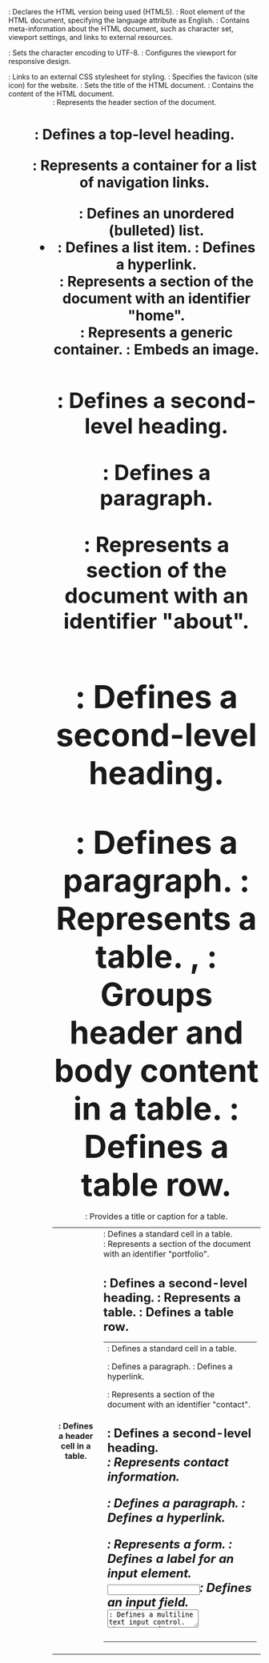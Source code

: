 

<!DOCTYPE html>: Declares the HTML version being used (HTML5).

<html lang="en">: Root element of the HTML document, specifying the language attribute as English.

<head>: Contains meta-information about the HTML document, such as character set, viewport settings, and links to external resources.

<meta charset="UTF-8">: Sets the character encoding to UTF-8.
<meta name="viewport" content="width=device-width, initial-scale=1.0">: Configures the viewport for responsive design.
<link rel="stylesheet" href="CSS/style.css">: Links to an external CSS stylesheet for styling.
<link rel="icon" href="image/images.png" type="image/x-icon">: Specifies the favicon (site icon) for the website.
<title>My Portfolio</title>: Sets the title of the HTML document.
<body>: Contains the content of the HTML document.

<header>: Represents the header section of the document.

<h1>: Defines a top-level heading.
<menu>: Represents a container for a list of navigation links.
<ul>: Defines an unordered (bulleted) list.
<li>: Defines a list item.
<a>: Defines a hyperlink.
<section id="home">: Represents a section of the document with an identifier "home".

<div>: Represents a generic container.
<img>: Embeds an image.
<h2>: Defines a second-level heading.
<p>: Defines a paragraph.
<section id="about">: Represents a section of the document with an identifier "about".

<h2>: Defines a second-level heading.
<p>: Defines a paragraph.
<table>: Represents a table.
<caption>: Provides a title or caption for a table.
<thead>, <tbody>: Groups header and body content in a table.
<tr>: Defines a table row.
<th>: Defines a header cell in a table.
<td>: Defines a standard cell in a table.
<section id="portfolio">: Represents a section of the document with an identifier "portfolio".

<h2>: Defines a second-level heading.
<table>: Represents a table.
<tr>: Defines a table row.
<td>: Defines a standard cell in a table.
<p>: Defines a paragraph.
<a>: Defines a hyperlink.
<section id="contact">: Represents a section of the document with an identifier "contact".

<h2>: Defines a second-level heading.
<address>: Represents contact information.
<p>: Defines a paragraph.
<a>: Defines a hyperlink.
<form>: Represents a form.
<label>: Defines a label for an input element.
<input>: Defines an input field.
<textarea>: Defines a multiline text input control.
<button>: Defines a clickable button.
<section id="fun stuff">: Represents a section of the document with an identifier "fun stuff".

<h2>: Defines a second-level heading.
Nested <section> and <div>: Similar to the "Home" section.
Nested <section>: Represents a subsection.
<h3>: Defines a third-level heading.
<audio>: Embeds an audio file.
<source>: Specifies the audio file source.
<video>: Embeds a video file.
<source>: Specifies the video file source.
<details>: Creates a disclosure widget from which the user can obtain additional information.
<summary>: Defines a summary (caption) for the <details> element.
<footer>: Represents the footer section of the document.

<p>: Defines a paragraph.
























